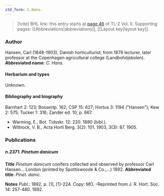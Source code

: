 ```yaml
---
std_form: C.Hans.
---
```


> [!cite] BHL link: this entry starts at [page 46](https://www.biodiversitylibrary.org/page/33068288) of TL-2 Vol. II.
> Supporting pages: [[Abbreviations|abbreviations]], [[Layout key|layout key]].

### Author

Hansen, Carl (1848-1903), Danish horticulturist; from 1879 lecturer, later professor at the Copenhagen agricultural college (Landbohöjskolen). 
**Abbreviated name**: *C. Hans.*

#### Herbarium and types

Unknown.

#### Bibliography and biography

Barnhart 2: 123; Bossertp. 162; CSP 15: 627; Hortus 3: 1194 ("Hansen"); Kew 2: 575; Tucker 1: 316; Zander ed. 10, p. 667.
- Warming, E., Bot. Tidsskr. 12: 220. 1880 (bibl.).
- Wittrock, V. B., Acta Horti Berg. 3(2): 101. 1903, 3(3): 87. 1905.

### Publications

##### n.2371. Pinetum danicum

**Title**
*Pinetum danicum* conifers collected and observed by professor Carl Hansen... London (printed by Spottiswoode & Co.,...) 1892.
**Abbreviated title**: *Pinet. danic.*

**Notes**
*Publ*.: 1892, p. \[1\], \[1\]-224. *Copy*: MO. -Reprinted from J. R. Hort. Soc. 14: 257-480. 1892.

